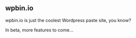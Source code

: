 ## wpbin.io

wpbin.io is just the coolest Wordpress paste site, you know?

In beta, more features to come...